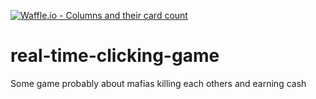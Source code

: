 [![Waffle.io - Columns and their card count](https://badge.waffle.io/mathiash98/real-time-clicking-game.svg?columns=all)](https://waffle.io/mathiash98/real-time-clicking-game) 

# real-time-clicking-game
Some game probably about mafias killing each others and earning cash
